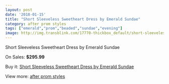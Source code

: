 ```yaml
---
layout: post
date: '2018-01-15'
title: "Short Sleeveless Sweetheart Dress by Emerald Sundae"
category: after prom styles
tags: ["emerald","prom","beaded","sundae","evening"]
image: http://img.transblink.com/17770-thickbox_default/short-sleeveless-sweetheart-dress-by-emerald-sundae.jpg
---
```

Short Sleeveless Sweetheart Dress by Emerald Sundae

On Sales: **$295.99**
<a href="https://www.transblink.com/en/after-prom-styles/5580-short-sleeveless-sweetheart-dress-by-emerald-sundae.html"><amp-img layout="responsive" width="600" height="600" src="//img.transblink.com/17770-thickbox_default/short-sleeveless-sweetheart-dress-by-emerald-sundae.jpg" alt="Short Sleeveless Sweetheart Dress by Emerald Sundae 0" /></a>
<a href="https://www.transblink.com/en/after-prom-styles/5580-short-sleeveless-sweetheart-dress-by-emerald-sundae.html"><amp-img layout="responsive" width="600" height="600" src="//img.transblink.com/17771-thickbox_default/short-sleeveless-sweetheart-dress-by-emerald-sundae.jpg" alt="Short Sleeveless Sweetheart Dress by Emerald Sundae 1" /></a>

Buy it: [Short Sleeveless Sweetheart Dress by Emerald Sundae](https://www.transblink.com/en/after-prom-styles/5580-short-sleeveless-sweetheart-dress-by-emerald-sundae.html "Short Sleeveless Sweetheart Dress by Emerald Sundae")

View more: [after prom styles](https://www.transblink.com/en/55-after-prom-styles "after prom styles")